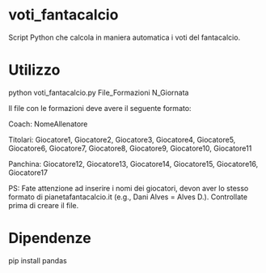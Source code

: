 # voti_fantacalcio
Script Python che calcola in maniera automatica i voti del fantacalcio.

# Utilizzo
python voti_fantacalcio.py File_Formazioni N_Giornata

Il file con le formazioni deve avere il seguente formato:

Coach: NomeAllenatore

Titolari: Giocatore1, Giocatore2, Giocatore3, Giocatore4, Giocatore5, Giocatore6, Giocatore7, Giocatore8, Giocatore9, Giocatore10, Giocatore11

Panchina: Giocatore12, Giocatore13, Giocatore14, Giocatore15, Giocatore16, Giocatore17

PS: Fate attenzione ad inserire i nomi dei giocatori, devon aver lo stesso formato di pianetafantacalcio.it (e.g., Dani Alves = Alves D.). Controllate prima di creare il file.

# Dipendenze

pip install pandas
